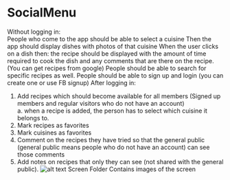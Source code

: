# SocialMenu
Without logging in:  
People who come to the app should be able to select a cuisine  Then the app should display dishes with photos of that cuisine 
When the user clicks on a dish then: the recipe should be displayed with the amount of time required to cook the dish and any comments that are there on the recipe.
(You can get recipes from google) People should be able to search for specific recipes as well. 
People should be able to sign up and login (you can create one or use FB signup) 
After logging in:   
1. Add recipes which should become available for all members (Signed up members and regular visitors who do not have an account)    
a. when a recipe is added, the person has to select which cuisine it belongs to.
2. Mark recipes as favorites 
3. Mark cuisines as favorites 
4. Comment on the recipes they have tried so that the general public (general public means people who do not have an account) can see those comments 
5. Add notes on recipes that only they can see (not shared with the general public).
![alt text](https://firebasestorage.googleapis.com/v0/b/teamkalm-29130.appspot.com/o/Codellion%20Presents%20(1).png?alt=media&token=79262b9f-f765-4432-8180-ce85ae787b3b)
Screen Folder Contains images of the screen

